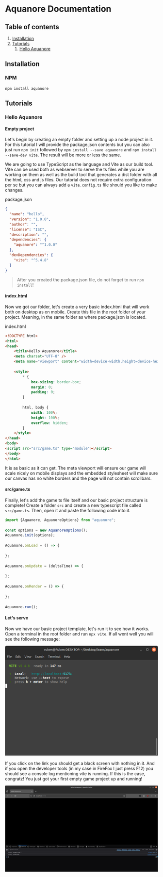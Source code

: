 # Aquanore Documentation

## Table of contents
1. [Installation](#installation)
2. [Tutorials](#tutorials)
   1. [Hello Aquanore](#hello-aquanore)

## Installation
### NPM
```
npm install aquanore
```

## Tutorials
### Hello Aquanore
#### Empty project
Let's begin by creating an empty folder and setting up a node project in it. For this tutorial I will provide the package.json contents but you can also just run `npm init` followed by `npm install --save aquanore` and `npm install --save-dev vite`. The result will be more or less the same. 

We are going to use TypeScript as the language and Vite as our build tool. Vite can be used both as webserver to serve the ts files while you are working on them as well as the build tool that generates a dist folder with all the html, css and js files. Our tutorial does not require extra configuration per se but you can always add a `vite.config.ts` file should you like to make changes.

package.json
```json
{
  "name": "hello",
  "version": "1.0.0",
  "author": "",
  "license": "ISC",
  "description": "",
  "dependencies": {
    "aquanore": "^1.0.0"
  },
  "devDependencies": {
    "vite": "^5.4.8"
  }
}
```

> After you created the package.json file, do not forget to run `npm install`!

#### index.html
Now we got our folder, let's create a very basic index.html that will work both on desktop as on mobile. Create this file in the root folder of your project. Meaning, in the same folder as where package.json is located.

index.html
```html
<!DOCTYPE html>
<html>
<head>
    <title>Hello Aquanore</title>
    <meta charset="UTF-8" />
    <meta name="viewport" content="width=device-width,height=device-height,initial-scale=1.0" />

    <style>
        * {
            box-sizing: border-box;
            margin: 0;
            padding: 0;
        }

        html, body {
            width: 100%;
            height: 100%;
            overflow: hidden;
        }
    </style>
</head>
<body>
<script src="src/game.ts" type="module"></script>
</body>
</html>
```

It is as basic as it can get. The meta viewport will ensure our game will scale nicely on mobile displays and the embedded stylesheet will make sure our canvas has no white borders and the page will not contain scrollbars.

#### src/game.ts
Finally, let's add the game ts file itself and our basic project structure is complete! Create a folder `src` and create a new typescript file called `src/game.ts`. Then, open it and paste the following code into it.

```ts
import {Aquanore, AquanoreOptions} from "aquanore";

const options = new AquanoreOptions();
Aquanore.init(options);

Aquanore.onLoad = () => {

};

Aquanore.onUpdate = (deltaTime) => {

};

Aquanore.onRender = () => {

};

Aquanore.run();
```

#### Let's serve
Now we have our basic project template, let's run it to see how it works. Open a terminal in the root folder and run `npx vite`. If all went well you will see the following message:

![vite](images/vite.png "Vite")

If you click on the link you should get a black screen with nothing in it. And if you open the developer tools (in my case in FireFox I just press F12) you should see a console log mentioning vite is running. If this is the case, congratz! You just got your first empty game project up and running!

![FireFox debug](images/empty.png "Empty game project")
